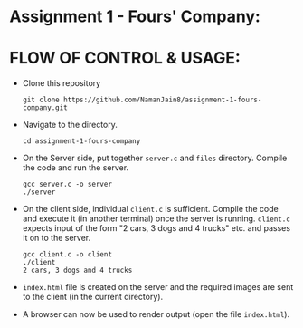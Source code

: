 # Assignment 1 - Fours' Company:
# FLOW OF CONTROL & USAGE:

* Clone this repository

    ```
    git clone https://github.com/NamanJain8/assignment-1-fours-company.git
    ```

* Navigate to the directory.

    ```
    cd assignment-1-fours-company
    ```

* On the Server side, put together `server.c` and `files` directory. Compile the code and run the server.
    
    ```
    gcc server.c -o server
    ./server
    ```
    
* On the client side, individual `client.c` is sufficient. Compile the code and execute it (in another terminal) once the server is running. `client.c` expects input of the form "2 cars, 3 dogs and 4 trucks" etc. and passes it on to the server.


    ```
    gcc client.c -o client
    ./client
    2 cars, 3 dogs and 4 trucks
    ```

* `index.html` file is created on the server and the required images are sent to the client (in the current directory).

* A browser can now be used to render output (open the file `index.html`).

